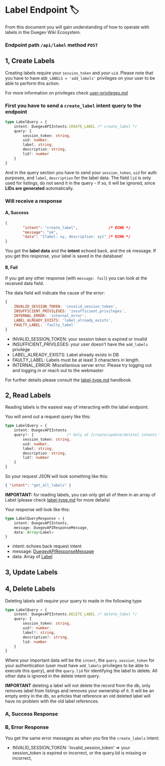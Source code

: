 # Label Endpoint 🏷️

From this document you will gain understanding of how to operate with labels in the Duegev Wiki Ecosystem.

### Endpoint path ``/api/label`` method ``POST``

## 1, Create Labels

Creating labels require your ``session_token`` and your ``uid``. Please note that you have to have ``ADD_LABELS = 'add_labels'`` privileges on your user to be able to perform this action.

For more information on privileges check [user-privileges.md](./enums/user-privileges.md)

### First you have to send a ``create_label`` intent query to the endpoint

```Typescript
type LabelQuery = {
    intent: DuegevAPIIntents.CREATE_LABEL /* create_label */
    query: {              
        session_token: string,
        uid: number,
        label: string,
        description: string,
        lid?: number
    }
}
```

And in the query section you have to send your ``session_token``, ``uid`` for auth purposes, and ``label``, ``description`` for the label data. The field ``lid`` is only used for listings, do not send it in the query - if so, it will be ignored, since **LIDs are generated** automatically.

### Will receive a response

#### A, Success

```JSON
{
        "intent": "create_label",              /* ECHO */
        "message": "ok",
        "data": "{label: xy, description: xy}" /* ECHO */
}
```

You got the **label data** and the **intent** echoed back, and the ok message. If you get this response, your label is saved in the database!

#### B, Fail
If you get any other response (with ``message: fail``) you can look at the received data field.

The data field will indicate the cause of the error:

```Javascript
{
    INVALID_SESSION_TOKEN: 'invalid_session_token',
    INSUFFICIENT_PRIVILEGES: 'insufficient_privileges',
    INTERNAL_ERROR: 'internal_error',
    LABEL_ALREADY_EXISTS: 'label_already_exists',
    FAULTY_LABEL: 'faulty_label'
}
```

- INVALID_SESSION_TOKEN: your session token is expired or invalid
- INSUFFICIENT_PRIVILEGES: your user doesn't have the ``add_labels`` privilege
- LABEL_ALREADY_EXISTS: Label already exists in DB
- FAULTY_LABEL: Labels must be at least 3 characters in length.
- INTERNAL_ERROR: Miscellanious server error. Please try logging out and logging in or reach out to the webmaster

For further details please consult the [label-type.md](./types/label-type.md) handbook.

## 2, Read Labels
Reading labels is the easiest way of interacting with the label endpoint.

You will send out a request query like this:
```Typescript
type LabelQuery = {
    intent: DuegevAPIIntents
    query?: {               /* Only at [create/update/delete] intents */
        session_token: string,
        uid: number,
        label: string,
        description: string,
        lid?: number
    }
}
```
So your request JSON will look something like this: 

```JSON
{ "intent": "get_all_labels" }
```
**IMPORTANT:** for reading labels, you can only get all of them in an array of Label (please check [label-type.md](./types/label-type.md) for more details)

Your response will look like this:
```Typescript
type LabelQueryResponse = {
    intent: DuegevAPIIntents,
    message: DuegevAPIResponseMessage,
    data: Array<Label>
}
```

- intent: echoes back request intent
- message: [DuegevAPIResponseMessage](./enums/api-response-messages.md)
- data: Array of [Label](./types/label-type.md)

## 3, Update Labels

## 4, Delete Labels

Deleting labels will require your query to made in the following type

```Typescript
type LabelQuery = {
    intent: DuegevAPIIntents.DELETE_LABEL /* delete_label */
    query: {              
        session_token: string,
        uid?: number,
        label?: string,
        description?: string,
        lid: number
    }
}
```

Where your important data will be the ``intent``, the ``query.session_token`` for your authentication (user must have ``add_labels`` privileges to be able to execute this query), and the ``query.lid`` for identifying the label to delete. All other data is ignored in the delete intent query.

**IMPORTANT** deleting a label will not delete the record from the db, only removes label from listings and removes your ownership of it. It will be an empty entry in the db, so articles that reference an old deleted label will have no problem with the old label references.

### A, Success Response

### B, Error Response

You get the same error messages as when you fire the ``create_labels`` intent:

- INVALID_SESSION_TOKEN: 'invalid_session_token' => your session_token is expired or incorrect, or the query.lid is missing or incorrect,